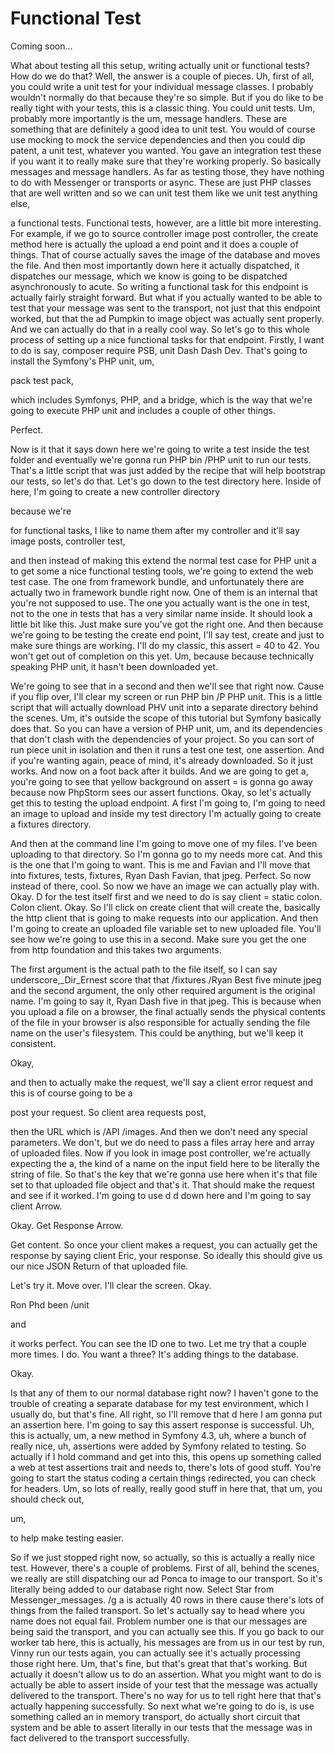 # Functional Test

Coming soon...

What about testing all this setup, writing actually unit or functional tests? How do
we do that? Well, the answer is a couple of pieces. Uh, first of all, you could write
a unit test for your individual message classes. I probably wouldn't normally do that
because they're so simple. But if you do like to be really tight with your tests,
this is a classic thing. You could unit tests. Um, probably more importantly is the
um, message handlers. These are something that are definitely a good idea to unit
test. You would of course use mocking to mock the service dependencies and then you
could dip patent, a unit test, whatever you wanted. You gave an integration test
these if you want it to really make sure that they're working properly. So basically
messages and message handlers. As far as testing those, they have nothing to do with
Messenger or transports or async. These are just PHP classes that are well written
and so we can unit test them like we unit test anything else,

a functional tests. Functional tests, however, are a little bit more interesting. For
example, if we go to source controller image post controller, the create method here
is actually the upload a end point and it does a couple of things. That of course
actually saves the image of the database and moves the file. And then most
importantly down here it actually dispatched, it dispatches our message, which we
know is going to be dispatched asynchronously to acute. So writing a functional task
for this endpoint is actually fairly straight forward. But what if you actually
wanted to be able to test that your message was sent to the transport, not just that
this endpoint worked, but that the ad Pumpkin to image object was actually sent
properly. And we can actually do that in a really cool way. So let's go to this whole
process of setting up a nice functional tasks for that endpoint. Firstly, I want to
do is say, composer require PSB, unit Dash Dash Dev. That's going to install the
Symfony's PHP unit, um,

pack test pack,

which includes Symfonys, PHP, and a bridge, which is the way that we're going to
execute PHP unit and includes a couple of other things.

Perfect.

Now is it that it says down here we're going to write a test inside the test folder
and eventually we're gonna run PHP bin /PHP unit to run our tests. That's a little
script that was just added by the recipe that will help bootstrap our tests, so let's
do that. Let's go down to the test directory here. Inside of here, I'm going to
create a new controller directory

because we're

for functional tasks, I like to name them after my controller and it'll say image
posts, controller test,

and then instead of making this extend the normal test case for PHP unit a to get
some a nice functional testing tools, we're going to extend the web test case. The
one from framework bundle, and unfortunately there are actually two in framework
bundle right now. One of them is an internal that you're not supposed to use. The one
you actually want is the one in test, not to the one in tests that has a very similar
name inside. It should look a little bit like this. Just make sure you've got the
right one. And then because we're going to be testing the create end point, I'll say
test, create and just to make sure things are working. I'll do my classic, this
assert = 40 to 42. You won't get out of completion on this yet. Um, because because
technically speaking PHP unit, it hasn't been downloaded yet.

We're going to see that in a second and then we'll see that right now. Cause if you
flip over, I'll clear my screen or run PHP bin /P PHP unit. This is a little script
that will actually download PHV unit into a separate directory behind the scenes. Um,
it's outside the scope of this tutorial but Symfony basically does that. So you can
have a version of PHP unit, um, and its dependencies that don't clash with the
dependencies of your project. So you can sort of run piece unit in isolation and then
it runs a test one test, one assertion. And if you're wanting again, peace of mind,
it's already downloaded. So it just works. And now on a foot back after it builds.
And we are going to get a, you're going to see that yellow background on assert = is
gonna go away because now PhpStorm sees our assert functions. Okay, so let's actually
get this to testing the upload endpoint. A first I'm going to, I'm going to need an
image to upload and inside my test directory I'm actually going to create a fixtures
directory.

And then at the command line I'm going to move one of my files. I've been uploading
to that directory. So I'm gonna go to my needs more cat. And this is the one that I'm
going to want. This is me and Favian and I'll move that into fixtures, tests,
fixtures, Ryan Dash Favian, that jpeg. Perfect. So now instead of there, cool. So now
we have an image we can actually play with. Okay. D for the test itself first and we
need to do is say client = static colon. Colon client. Okay. So I'll click on create
client that will create the, basically the http client that is going to make requests
into our application. And then I'm going to create an uploaded file variable set to
new uploaded file. You'll see how we're going to use this in a second. Make sure you
get the one from http foundation and this takes two arguments.

The first argument is the actual path to the file itself, so I can say
underscore,_Dir_Ernest score that that /fixtures /Ryan Best five minute jpeg and the
second argument, the only other required argument is the original name. I'm going to
say it, Ryan Dash five in that jpeg. This is because when you upload a file on a
browser, the final actually sends the physical contents of the file in your browser
is also responsible for actually sending the file name on the user's filesystem. This
could be anything, but we'll keep it consistent.

Okay,

and then to actually make the request, we'll say a client error request and this is
of course going to be a

post your request. So client area requests post,

then the URL which is /API /images. And then we don't need any special parameters. We
don't, but we do need to pass a files array here and array of uploaded files. Now if
you look in image post controller, we're actually expecting the a, the kind of a name
on the input field here to be literally the string of file. So that's the key that
we're gonna use here when it's that file set to that uploaded file object and that's
it. That should make the request and see if it worked. I'm going to use d d down here
and I'm going to say client Arrow.

Okay. Get Response Arrow.

Get content. So once your client makes a request, you can actually get the response
by saying client Eric, your response. So ideally this should give us our nice JSON
Return of that uploaded file.

Let's try it. Move over. I'll clear the screen. Okay.

Ron Phd been /unit

and

it works perfect. You can see the ID one to two. Let me try that a couple more times.
I do. You want a three? It's adding things to the database.

Okay.

Is that any of them to our normal database right now? I haven't gone to the trouble
of creating a separate database for my test environment, which I usually do, but
that's fine. All right, so I'll remove that d here I am gonna put an assertion here.
I'm going to say this assert response is successful. Uh, this is actually, um, a new
method in Symfony 4.3, uh, where a bunch of really nice, uh, assertions were added by
Symfony related to testing. So actually if I hold command and get into this, this
opens up something called a web at test assertions trait and needs to, there's lots
of good stuff. You're going to start the status coding a certain things redirected,
you can check for headers. Um, so lots of really, really good stuff in here that,
that um, you should check out,

um,

to help make testing easier.

So if we just stopped right now, so actually, so this is actually a really nice test.
However, there's a couple of problems. First of all, behind the scenes, we really are
still dispatching our ad Ponca to image to our transport. So it's literally being
added to our database right now. Select Star from Messenger_messages. /g a is
actually 40 rows in there cause there's lots of things from the failed transport. So
let's actually say to head where you name does not equal fail. Problem number one is
that our messages are being said the transport, and you can actually see this. If you
go back to our worker tab here, this is actually, his messages are from us in our
test by run, Vinny run our tests again, you can actually see it's actually processing
those right here. Um, that's fine, but that's great that that's working. But actually
it doesn't allow us to do an assertion. What you might want to do is actually be able
to assert inside of your test that the message was actually delivered to the
transport. There's no way for us to tell right here that that's actually happening
successfully. So next what we're going to do is, is use something called an in memory
transport, do actually short circuit that system and be able to assert literally in
our tests that the message was in fact delivered to the transport successfully.